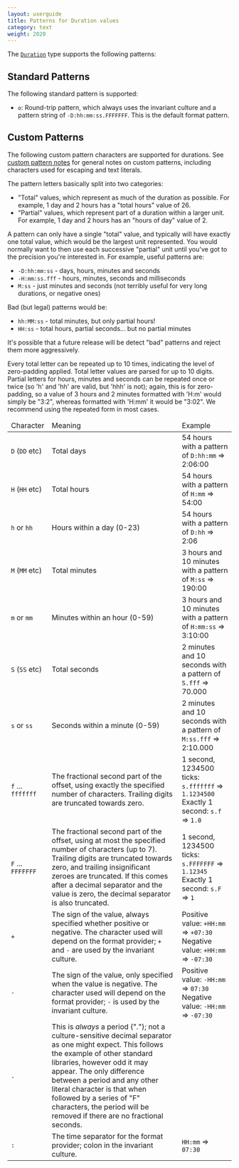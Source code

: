 ```yaml
---
layout: userguide
title: Patterns for Duration values
category: text
weight: 2020
---
```


The [`Duration`](noda-type://NodaTime.Duration) type supports the following patterns:

Standard Patterns
-----------------

The following standard pattern is supported:

- `o`: Round-trip pattern, which always uses the invariant culture and a pattern string of `-D:hh:mm:ss.FFFFFFF`.
  This is the default format pattern.

Custom Patterns
---------------

The following custom pattern characters are supported for durations. See [custom pattern notes](text.html#custom-patterns)
for general notes on custom patterns, including characters used for escaping and text literals.

The pattern letters basically split into two categories:
- "Total" values, which represent as much of the duration as possible. For example, 1 day and 2 hours has a "total hours" value of 26. 
- "Partial" values, which represent part of a duration within a larger unit. For example, 1 day and 2 hours has an "hours of day" value of 2.

A pattern can only have a single "total" value, and typically will have exactly one total value, which would be the largest unit represented. You would normally want to then use each successive "partial" unit until you've got to the precision you're interested in. For example, useful patterns are:

- `-D:hh:mm:ss` - days, hours, minutes and seconds
- `-H:mm:ss.fff` - hours, minutes, seconds and milliseconds
- `M:ss` - just minutes and seconds (not terribly useful for very long durations, or negative ones)  

Bad (but legal) patterns would be:

- `hh:MM:ss` - total minutes, but only partial hours!
- `HH:ss` - total hours, partial seconds... but no partial minutes

It's possible that a future release will be detect "bad" patterns and reject them more aggressively.

Every total letter can be repeated up to 10 times, indicating the level of zero-padding applied.
Total letter values are parsed for up to 10 digits.
Partial letters for hours, minutes and seconds can be repeated once or twice
(so 'h' and 'hh' are valid, but 'hhh' is not); again, this is for zero-padding, so a value of 3 hours
and 2 minutes formatted with 'H:m' would simply be "3:2", whereas formatted with 'H:mm' it would be "3:02".
We recommend using the repeated form in most cases.

<table>
  <thead>
    <tr>
      <td>Character</td>
      <td>Meaning</td>
      <td>Example</td>
    </tr>
  </thead>
  <tbody>    
    <tr>
      <td><code>D</code> (<code>DD</code> etc)</td>
      <td>Total days</td>
      <td>54 hours with a pattern of <code>D:hh:mm</code> => 2:06:00</td>
    </tr>
    <tr>
      <td><code>H</code> (<code>HH</code> etc)</td>
      <td>Total hours</td>
      <td>54 hours with a pattern of <code>H:mm</code> => 54:00</td>
    </tr>
    <tr>
      <td><code>h</code> or <code>hh</code></td>
      <td>Hours within a day (0-23)</td>
      <td>54 hours with a pattern of <code>D:hh</code> => 2:06</td>
    </tr>
    <tr>
      <td><code>M</code> (<code>MM</code> etc)</td>
      <td>Total minutes</td>
      <td>3 hours and 10 minutes with a pattern of <code>M:ss</code> => 190:00</td>
    </tr>
    <tr>
      <td><code>m</code> or <code>mm</code></td>
      <td>Minutes within an hour (0-59)</td>
      <td>3 hours and 10 minutes with a pattern of <code>H:mm:ss</code> => 3:10:00</td>
    </tr>
    <tr>
      <td><code>S</code> (<code>SS</code> etc)</td>
      <td>Total seconds</td>
      <td>2 minutes and 10 seconds with a pattern of <code>S.fff</code> => 70.000</td>
    </tr>
    <tr>
      <td><code>s</code> or <code>ss</code></td>
      <td>Seconds within a minute (0-59)</td>
      <td>2 minutes and 10 seconds with a pattern of <code>M:ss.fff</code> => 2:10.000</td>
    </tr>
    <tr>
      <td><code>f</code> ... <code>fffffff</code>
      <td>
        The fractional second part of the offset, using exactly the specified number of characters.
		Trailing digits are truncated towards zero.
      </td>
      <td>
        1 second, 1234500 ticks: <code>s.fffffff</code> => <code>1.1234500</code> <br />
        Exactly 1 second: <code>s.f</code> => <code>1.0</code> <br />
      </td>
    </tr>
    <tr>
      <td><code>F</code> ... <code>FFFFFFF</code></td>
      <td>
        The fractional second part of the offset, using at most the specified number of characters (up to 7).
		Trailing digits are truncated towards zero, and trailing insignificant zeroes are truncated.
		If this comes after a decimal separator and the value is zero, the decimal separator is
		also truncated.
      </td>
      <td>
        1 second, 1234500 ticks: <code>s.FFFFFFF</code> => <code>1.12345</code> <br />
        Exactly 1 second: <code>s.F</code> => <code>1</code> <br />
      </td>
    </tr>
    <tr>
      <td><code>+</code></td>
      <td>
        The sign of the value, always specified whether positive or negative.
        The character used will depend on the format provider; <code>+</code> and <code>-</code> are used by the invariant culture.
      </td>
      <td>
        Positive value: <code>+HH:mm</code> => <code>+07:30</code> <br />
        Negative value: <code>+HH:mm</code> => <code>-07:30</code>
      </td>
    </tr>
    <tr>
      <td><code>-</code></td>
      <td>
        The sign of the value, only specified when the value is negative.
        The character used will depend on the format provider; <code>-</code> is
        used by the invariant culture.
      </td>
      <td>
        Positive value: <code>-HH:mm</code> => <code>07:30</code> <br />
        Negative value: <code>-HH:mm</code> => <code>-07:30</code>
      </td>
    </tr>
    <tr>
	  <td><code>.</code></td>
	  <td>
	    This is <em>always</em> a period ("."); not a culture-sensitive decimal separator as one might expect. This
		follows the example of other standard libraries, however odd it may appear. The only difference
		between a period and any other literal character is that when followed by a series of "F" characters,
		the period will be removed if there are no fractional seconds.
      </td>
    </tr>
    <tr>
      <td><code>:</code></td>
      <td>
        The time separator for the format provider; colon in the invariant culture.
      </td>
      <td><code>HH:mm</code> => <code>07:30</code></td>
    </tr>
  </tbody>    
</table>
